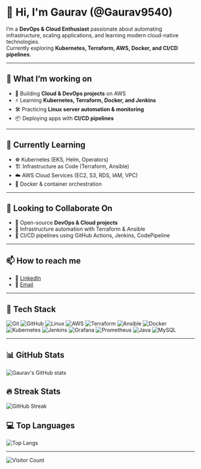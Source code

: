 # 👋 Hi, I'm Gaurav (@Gaurav9540)

I’m a **DevOps & Cloud Enthusiast** passionate about automating infrastructure, scaling applications, and learning modern cloud-native technologies.  
Currently exploring **Kubernetes, Terraform, AWS, Docker, and CI/CD pipelines**.

---

## 🔭 What I’m working on
- 🚀 Building **Cloud & DevOps projects** on AWS
- ⚡ Learning **Kubernetes, Terraform, Docker, and Jenkins**
- 🛠️ Practicing **Linux server automation & monitoring**
- 📦 Deploying apps with **CI/CD pipelines**

---

## 🌱 Currently Learning
- ☸️ Kubernetes (EKS, Helm, Operators)  
- 🏗️ Infrastructure as Code (Terraform, Ansible)  
- ☁️ AWS Cloud Services (EC2, S3, RDS, IAM, VPC)  
- 🐳 Docker & container orchestration  

---

## 🤝 Looking to Collaborate On
- 🔹 Open-source **DevOps & Cloud projects**  
- 🔹 Infrastructure automation with Terraform & Ansible  
- 🔹 CI/CD pipelines using GitHub Actions, Jenkins, CodePipeline  

---

## 📫 How to reach me
- 💼 [LinkedIn](https://www.linkedin.com/in/your-link/)  
- 📧 [Email](mailto:yourmail@gmail.com)  

---

## 🚀 Tech Stack
![Git](https://img.shields.io/badge/Git-F05032?style=for-the-badge&logo=git&logoColor=white)
![GitHub](https://img.shields.io/badge/GitHub-181717?style=for-the-badge&logo=github&logoColor=white)
![Linux](https://img.shields.io/badge/Linux-FCC624?style=for-the-badge&logo=linux&logoColor=black)
![AWS](https://img.shields.io/badge/AWS-232F3E?style=for-the-badge&logo=amazon-aws&logoColor=white)
![Terraform](https://img.shields.io/badge/Terraform-7B42BC?style=for-the-badge&logo=terraform&logoColor=white)
![Ansible](https://img.shields.io/badge/Ansible-EE0000?style=for-the-badge&logo=ansible&logoColor=white)
![Docker](https://img.shields.io/badge/Docker-2496ED?style=for-the-badge&logo=docker&logoColor=white)       <br>
![Kubernetes](https://img.shields.io/badge/Kubernetes-326CE5?style=for-the-badge&logo=kubernetes&logoColor=white)
![Jenkins](https://img.shields.io/badge/Jenkins-D24939?style=for-the-badge&logo=jenkins&logoColor=white)
![Grafana](https://img.shields.io/badge/Grafana-F46800?style=for-the-badge&logo=grafana&logoColor=white)
![Prometheus](https://img.shields.io/badge/Prometheus-E6522C?style=for-the-badge&logo=prometheus&logoColor=white)
![Java](https://img.shields.io/badge/Java-007396?style=for-the-badge&logo=openjdk&logoColor=white)
![MySQL](https://img.shields.io/badge/MySQL-4479A1?style=for-the-badge&logo=mysql&logoColor=white)

---

## 📊 GitHub Stats
![Gaurav's GitHub stats](https://github-readme-stats.vercel.app/api?username=Gaurav9540&show_icons=true&theme=tokyonight)

## 🔥 Streak Stats
![GitHub Streak](https://streak-stats.demolab.com?user=Gaurav9540&theme=highcontrast&hide_border=true)

## 💻 Top Languages
![Top Langs](https://github-readme-stats.vercel.app/api/top-langs/?username=Gaurav9540&layout=compact&theme=radical)

---

![Visitor Count](https://komarev.com/ghpvc/?username=Gaurav9540&color=blue&style=flat)
